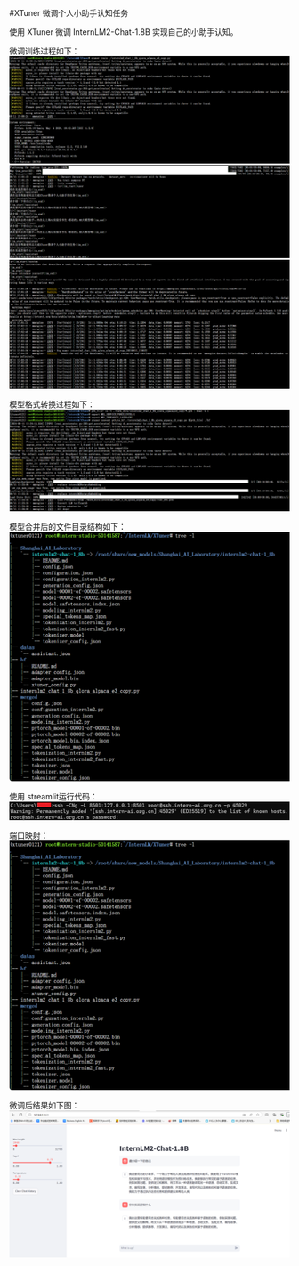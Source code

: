 #XTuner 微调个人小助手认知任务

使用 XTuner 微调 InternLM2-Chat-1.8B 实现自己的小助手认知。</br>

微调训练过程如下：</br>
<img src="img/1.png" /></br>
<img src="img/2.png" /></br>
<img src="img/3.png" /></br>

模型格式转换过程如下：</br>
<img src="img/4.png" /></br>

模型合并后的文件目录结构如下：</br>
<img src="img/7.png" /></br>

使用 streamlit运行代码：</br>
<img src="img/6.png" /></br>

端口映射：</br>
<img src="img/7.png" /></br>

微调后结果如下图：</br>
<img src="img/result.png" /></br>


